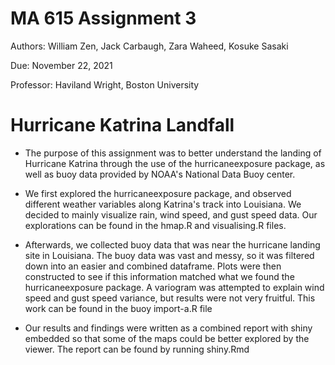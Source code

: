 # MA 615 Assignment 3
Authors: William Zen, Jack Carbaugh, Zara Waheed, Kosuke Sasaki

Due: November 22, 2021

Professor: Haviland Wright, Boston University

# Hurricane Katrina Landfall

- The purpose of this assignment was to better understand the landing of Hurricane Katrina through the use of the hurricaneexposure package, as well as buoy data provided by NOAA's National Data Buoy center. 

- We first explored the hurricaneexposure package, and observed different weather variables along Katrina's track into Louisiana. We decided to mainly visualize rain, wind speed, and gust speed data. Our explorations can be found in the hmap.R and visualising.R files.

- Afterwards, we collected buoy data that was near the hurricane landing site in Louisiana. The buoy data was vast and messy, so it was filtered down into an easier and combined dataframe. Plots were then constructed to see if this information matched what we found the hurricaneexposure package. A variogram was attempted to explain wind speed and gust speed variance, but results were not very fruitful. This work can be found in the buoy import-a.R file

- Our results and findings were written as a combined report with shiny embedded so that some of the maps could be better explored by the viewer. The report can be found by running shiny.Rmd
